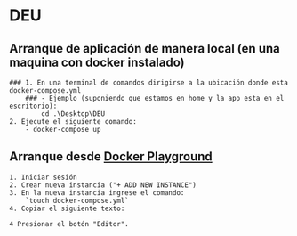# DEU

## Arranque de aplicación de manera local (en una maquina con docker instalado)
    ### 1. En una terminal de comandos dirigirse a la ubicación donde esta docker-compose.yml
        ### - Ejemplo (suponiendo que estamos en home y la app esta en el escritorio):
            cd .\Desktop\DEU
    2. Ejecute el siguiente comando:
        - docker-compose up

## Arranque desde [Docker Playground](https://labs.play-with-docker.com)
    1. Iniciar sesión 
    2. Crear nueva instancia ("+ ADD NEW INSTANCE")
    3. En la nueva instancia ingrese el comando:
        `touch docker-compose.yml`
    4. Copiar el siguiente texto:

    4 Presionar el botón "Editor".
